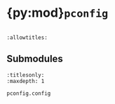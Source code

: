 # {py:mod}`pconfig`

```{py:module} pconfig
```

```{autodoc2-docstring} pconfig
:allowtitles:
```

## Submodules

```{toctree}
:titlesonly:
:maxdepth: 1

pconfig.config
```
